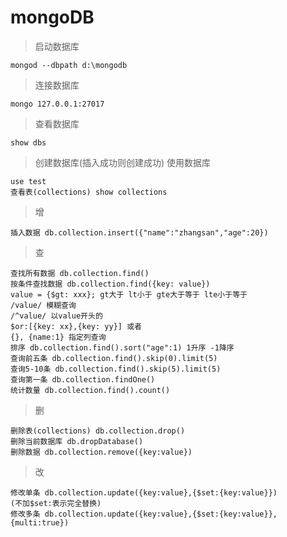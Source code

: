 # mongoDB

> 启动数据库

```
mongod --dbpath d:\mongodb
```

> 连接数据库

```
mongo 127.0.0.1:27017
```

> 查看数据库

```
show dbs
```

> 创建数据库(插入成功则创建成功) 使用数据库

```
use test
查看表(collections) show collections
```

> 增

```
插入数据 db.collection.insert({"name":"zhangsan","age":20})
```

> 查

```
查找所有数据 db.collection.find()
按条件查找数据 db.collection.find({key: value})
value = {$gt: xxx}; gt大于 lt小于 gte大于等于 lte小于等于
/value/ 模糊查询
/^value/ 以value开头的
$or:[{key: xx},{key: yy}] 或者
{}, {name:1} 指定列查询
排序 db.collection.find().sort("age":1) 1升序 -1降序
查询前五条 db.collection.find().skip(0).limit(5)
查询5-10条 db.collection.find().skip(5).limit(5)
查询第一条 db.collection.findOne()
统计数量 db.collection.find().count()
```

> 删

```
删除表(collections) db.collection.drop()
删除当前数据库 db.dropDatabase()
删除数据 db.collection.remove({key:value})
```

> 改

```
修改单条 db.collection.update({key:value},{$set:{key:value}})
(不加$set:表示完全替换)
修改多条 db.collection.update({key:value},{$set:{key:value}},{multi:true})
```
